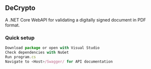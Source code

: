 ## DeCrypto

A .NET Core WebAPI for validating a digitally signed document in PDF format.

### Quick setup

```javascript
Download package or open with Visual Studio
Check dependencies with NuGet  
Run program.cs
Navigate to <Host>/Swagger/ for API documentation
```
